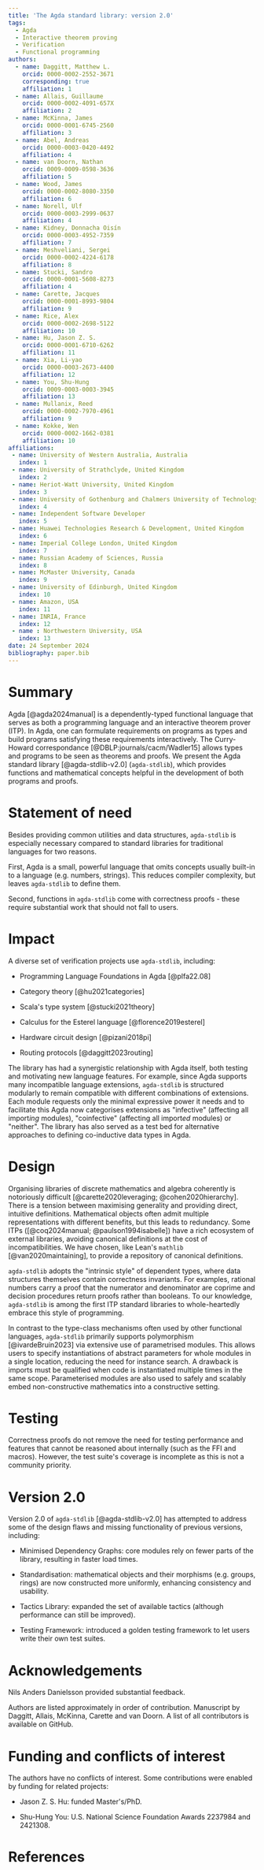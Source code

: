 ```yaml
---
title: 'The Agda standard library: version 2.0'
tags:
  - Agda
  - Interactive theorem proving
  - Verification
  - Functional programming
authors:
  - name: Daggitt, Matthew L.
    orcid: 0000-0002-2552-3671
    corresponding: true
    affiliation: 1
  - name: Allais, Guillaume
    orcid: 0000-0002-4091-657X
    affiliation: 2
  - name: McKinna, James
    orcid: 0000-0001-6745-2560
    affiliation: 3
  - name: Abel, Andreas
    orcid: 0000-0003-0420-4492
    affiliation: 4
  - name: van Doorn, Nathan
    orcid: 0009-0009-0598-3636
    affiliation: 5
  - name: Wood, James
    orcid: 0000-0002-8080-3350
    affiliation: 6
  - name: Norell, Ulf
    orcid: 0000-0003-2999-0637
    affiliation: 4
  - name: Kidney, Donnacha Oisín
    orcid: 0000-0003-4952-7359
    affiliation: 7
  - name: Meshveliani, Sergei
    orcid: 0000-0002-4224-6178
    affiliation: 8
  - name: Stucki, Sandro
    orcid: 0000-0001-5608-8273
    affiliation: 4
  - name: Carette, Jacques
    orcid: 0000-0001-8993-9804
    affiliation: 9
  - name: Rice, Alex
    orcid: 0000-0002-2698-5122
    affiliation: 10
  - name: Hu, Jason Z. S.
    orcid: 0000-0001-6710-6262
    affiliation: 11
  - name: Xia, Li-yao
    orcid: 0000-0003-2673-4400
    affiliation: 12
  - name: You, Shu-Hung
    orcid: 0009-0003-0003-3945
    affiliation: 13
  - name: Mullanix, Reed
    orcid: 0000-0002-7970-4961
    affiliation: 9
  - name: Kokke, Wen
    orcid: 0000-0002-1662-0381
    affiliation: 10
affiliations:
 - name: University of Western Australia, Australia
   index: 1
 - name: University of Strathclyde, United Kingdom
   index: 2
 - name: Heriot-Watt University, United Kingdom
   index: 3
 - name: University of Gothenburg and Chalmers University of Technology, Sweden
   index: 4
 - name: Independent Software Developer
   index: 5
 - name: Huawei Technologies Research & Development, United Kingdom
   index: 6
 - name: Imperial College London, United Kingdom
   index: 7
 - name: Russian Academy of Sciences, Russia
   index: 8
 - name: McMaster University, Canada
   index: 9
 - name: University of Edinburgh, United Kingdom
   index: 10
 - name: Amazon, USA
   index: 11
 - name: INRIA, France
   index: 12
 - name : Northwestern University, USA
   index: 13
date: 24 September 2024
bibliography: paper.bib
---
```


# Summary

Agda [@agda2024manual] is a dependently-typed functional language that serves as both a programming language and an interactive theorem prover (ITP).
In Agda, one can formulate requirements on programs as types and build programs satisfying these requirements interactively.
The Curry-Howard correspondance [@DBLP:journals/cacm/Wadler15] allows types and programs to be seen as theorems and proofs.
We present the Agda standard library [@agda-stdlib-v2.0] (`agda-stdlib`), which provides functions and mathematical concepts helpful in the development of both programs and proofs.

# Statement of need

Besides providing common utilities and data structures, `agda-stdlib` is especially necessary compared to standard libraries for traditional languages for two reasons.

First, Agda is a small, powerful language that omits concepts usually built-in to a language (e.g. numbers, strings).
This reduces compiler complexity, but leaves `agda-stdlib` to define them.

Second, functions in `agda-stdlib` come with correctness proofs - these require substantial work that should not fall to users.

# Impact

A diverse set of verification projects use `agda-stdlib`, including:

- Programming Language Foundations in Agda [@plfa22.08]

- Category theory [@hu2021categories]

- Scala's type system [@stucki2021theory]

- Calculus for the Esterel language [@florence2019esterel]

- Hardware circuit design [@pizani2018pi]

- Routing protocols [@daggitt2023routing]

The library has had a synergistic relationship with Agda itself, both testing and motivating new language features.
For example, since Agda supports many incompatible language extensions, `agda-stdlib` is structured modularly to remain compatible with different combinations of extensions.
Each module requests only the minimal expressive power it needs and to facilitate this Agda now categorises extensions as "infective" (affecting all import*ing* modules), "coinfective" (affecting all import*ed* modules) or "neither".
The library has also served as a test bed for alternative approaches to defining co-inductive data types in Agda.

# Design

Organising libraries of discrete mathematics and algebra coherently is notoriously difficult
[@carette2020leveraging; @cohen2020hierarchy].
There is a tension between maximising generality and providing direct, intuitive definitions.
Mathematical objects often admit multiple representations with different benefits, but this leads to redundancy.
Some ITPs ([@coq2024manual; @paulson1994isabelle]) have a rich ecosystem of external libraries, avoiding canonical definitions at the cost of incompatibilities.
We have chosen, like Lean's `mathlib` [@van2020maintaining], to provide a repository of canonical definitions.

`agda-stdlib` adopts the "intrinsic style" of dependent types, where data structures themselves contain correctness invariants.
For examples, rational numbers carry a proof that the numerator and denominator are coprime and decision procedures return proofs rather than booleans.
To our knowledge, `agda-stdlib` is among the first ITP standard libraries to whole-heartedly embrace this style of programming.

In contrast to the type-class mechanisms often used by other functional languages, `agda-stdlib` primarily supports polymorphism [@ivardeBruin2023] via extensive use of parametrised modules.
This allows users to specify instantiations of abstract parameters for whole modules in a single location, reducing the need for instance search.
A drawback is imports must be qualified when code is instantiated multiple times in the same scope.
Parameterised modules are also used to safely and scalably embed non-constructive mathematics into a constructive setting.

# Testing

Correctness proofs do not remove the need for testing performance and features that cannot be reasoned about internally (such as the FFI and macros).
However, the test suite's coverage is incomplete as this is not a community priority.

# Version 2.0

Version 2.0 of `agda-stdlib` [@agda-stdlib-v2.0] has attempted to address some of the design flaws and missing functionality of previous versions, including:

- Minimised Dependency Graphs: core modules rely on fewer parts of the library, resulting in faster load times.

- Standardisation: mathematical objects and their morphisms (e.g. groups, rings) are now constructed more uniformly, enhancing consistency and usability.

- Tactics Library: expanded the set of available tactics (although performance can still be improved).

- Testing Framework: introduced a golden testing framework to let users write their own test suites.

# Acknowledgements

Nils Anders Danielsson provided substantial feedback.

Authors are listed approximately in order of contribution. Manuscript by Daggitt, Allais, McKinna, Carette and van Doorn. A list of all contributors is available on GitHub.

# Funding and conflicts of interest

The authors have no conflicts of interest.
Some contributions were enabled by funding for related projects:

- Jason Z. S. Hu: funded Master's/PhD.

- Shu-Hung You: U.S. National Science Foundation Awards 2237984 and 2421308.

# References
